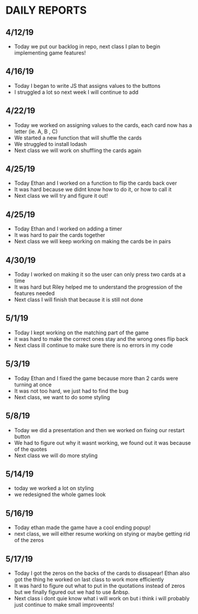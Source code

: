 # DAILY REPORTS
## 4/12/19 
- Today we put our backlog in repo, next class I plan to begin implementing game features!

## 4/16/19
- Today I began to write JS that assigns values to the buttons
- I struggled a lot so next week I will continue to add 

## 4/22/19
- Today we worked on assigning values to the cards, each card now has a letter (ie. A, B , C)
- We started a new function that will shuffle the cards
- We struggled to install lodash 
- Next class we will work on shuffling the cards again

## 4/25/19
- Today Ethan and I worked on a function to flip the cards back over
- It was hard because we didnt know how to do it, or how to call it
- Next class we will try and figure it out!

## 4/25/19
- Today Ethan and I worked on adding a timer
- It was hard to pair the cards together
- Next class we will keep working on making the cards be in pairs

## 4/30/19
- Today I worked on making it so the user can only press two cards at a time
- It was hard but Riley helped me to understand the progression of the features needed
- Next class I will finish that because it is still not done

## 5/1/19
- Today I kept working on the matching part of the game
- it was hard to make the correct ones stay and the wrong ones flip back
- Next class ill continue to make sure there is no errors in my code

## 5/3/19
- Today Ethan and I fixed the game because more than 2 cards were turning at once
- It was not too hard, we just had to find the bug
- Next class, we want to do some styling

## 5/8/19
- Today we did a presentation and then we worked on fixing our restart button
- We had to figure out why it wasnt working, we found out it was because of the quotes
- Next class we will do more styling

## 5/14/19
- today we worked a lot on styling
- we redesigned the whole games look

## 5/16/19
- Today ethan made the game have a cool ending popup!
- next class, we will either resume working on stying or maybe getting rid of the zeros

## 5/17/19
- Today I got the zeros on the backs of the cards to dissapear! Ethan also got the thing he worked on last class to work more efficiently
- It was hard to figure out what to put in the quotations instead of zeros but we finally figured out we had to use &nbsp. 
- Next class i dont quie know what i will work on but i think i will probably just continue to make small improveents!
